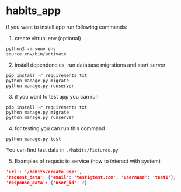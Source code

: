 # habits_app

if you want to install app run following commands:

1. create virtual env (optional)
```console
python3 -m venv env
source env/bin/activate
```

2. install dependencies, run database migrations and start server

```console
pip install -r requirements.txt
python manage.py migrate
python manage.py runserver
```

3. if you want to test app you can run

```console
pip install -r requirements.txt
python manage.py migrate
python manage.py runserver
```

4. for testing you can run this command 

```console
python manage.py test
```

You can find test data in `./habits/fixtures.py`

5. Examples of requsts to service (how to interact with system)

```json
'url': '/habits/create_user',
'request_data': {'email': 'test1@test.com', 'username': 'test1'},
'response_data': {'user_id': 2}
```
